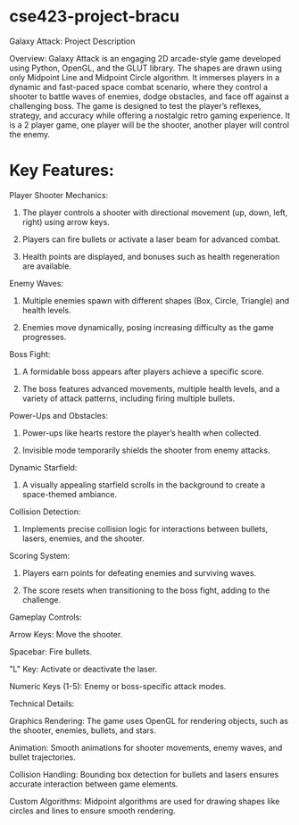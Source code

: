 # cse423-project-bracu

Galaxy Attack: Project Description

Overview:
Galaxy Attack is an engaging 2D arcade-style game developed using Python, OpenGL, and the GLUT library. The shapes are drawn using only Midpoint Line and Midpoint Circle algorithm. It immerses players in a dynamic and fast-paced space combat scenario, where they control a shooter to battle waves of enemies, dodge obstacles, and face off against a challenging boss. The game is designed to test the player’s reflexes, strategy, and accuracy while offering a nostalgic retro gaming experience. It is a 2 player game, one player will be the shooter, another player will control the enemy.

# Key Features:

Player Shooter Mechanics:

1) The player controls a shooter with directional movement (up, down, left, right) using arrow keys.

2) Players can fire bullets or activate a laser beam for advanced combat.

3) Health points are displayed, and bonuses such as health regeneration are available.

Enemy Waves:

1) Multiple enemies spawn with different shapes (Box, Circle, Triangle) and health levels.

2) Enemies move dynamically, posing increasing difficulty as the game progresses.

Boss Fight:

1) A formidable boss appears after players achieve a specific score.

2) The boss features advanced movements, multiple health levels, and a variety of attack patterns, including firing multiple bullets.

Power-Ups and Obstacles:

1) Power-ups like hearts restore the player’s health when collected.

2) Invisible mode temporarily shields the shooter from enemy attacks.

Dynamic Starfield:

1) A visually appealing starfield scrolls in the background to create a space-themed ambiance.

Collision Detection:

1) Implements precise collision logic for interactions between bullets, lasers, enemies, and the shooter.

Scoring System:

1) Players earn points for defeating enemies and surviving waves.

2) The score resets when transitioning to the boss fight, adding to the challenge.

Gameplay Controls:

Arrow Keys: Move the shooter.

Spacebar: Fire bullets.

"L" Key: Activate or deactivate the laser.

Numeric Keys (1-5): Enemy or boss-specific attack modes.

Technical Details:

Graphics Rendering: The game uses OpenGL for rendering objects, such as the shooter, enemies, bullets, and stars.

Animation: Smooth animations for shooter movements, enemy waves, and bullet trajectories.

Collision Handling: Bounding box detection for bullets and lasers ensures accurate interaction between game elements.

Custom Algorithms: Midpoint algorithms are used for drawing shapes like circles and lines to ensure smooth rendering.

